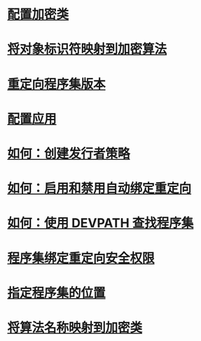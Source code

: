 # [配置加密类](configure-cryptography-classes.md)
# [将对象标识符映射到加密算法](map-object-identifiers-to-cryptography-algorithms.md)
# [重定向程序集版本](redirect-assembly-versions.md)
# [配置应用](index.md)
# [如何：创建发行者策略](how-to-create-a-publisher-policy.md)
# [如何：启用和禁用自动绑定重定向](how-to-enable-and-disable-automatic-binding-redirection.md)
# [如何：使用 DEVPATH 查找程序集](how-to-locate-assemblies-by-using-devpath.md)
# [程序集绑定重定向安全权限](assembly-binding-redirection-security-permission.md)
# [指定程序集的位置](specify-assembly-location.md)
# [将算法名称映射到加密类](map-algorithm-names-to-cryptography-classes.md)
